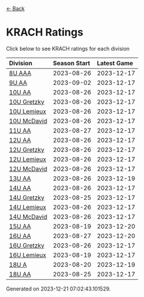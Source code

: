 [<- Back](../readme.md)
# KRACH Ratings
Click below to see KRACH ratings for each division

| Division | Season Start | Latest Game |
| :-- | :-- | :-- |
| [8U AAA](8U-AAA-ratings.md) | 2023-08-26 | 2023-12-17 |
| [9U AA](9U-AA-ratings.md) | 2023-09-02 | 2023-12-17 |
| [10U AA](10U-AA-ratings.md) | 2023-08-26 | 2023-12-17 |
| [10U Gretzky](10U-Gretzky-ratings.md) | 2023-08-26 | 2023-12-17 |
| [10U Lemieux](10U-Lemieux-ratings.md) | 2023-08-26 | 2023-12-17 |
| [10U McDavid](10U-McDavid-ratings.md) | 2023-08-26 | 2023-12-17 |
| [11U AA](11U-AA-ratings.md) | 2023-08-27 | 2023-12-17 |
| [12U AA](12U-AA-ratings.md) | 2023-08-26 | 2023-12-17 |
| [12U Gretzky](12U-Gretzky-ratings.md) | 2023-08-26 | 2023-12-17 |
| [12U Lemieux](12U-Lemieux-ratings.md) | 2023-08-26 | 2023-12-17 |
| [12U McDavid](12U-McDavid-ratings.md) | 2023-08-26 | 2023-12-17 |
| [13U AA](13U-AA-ratings.md) | 2023-08-26 | 2023-12-19 |
| [14U AA](14U-AA-ratings.md) | 2023-08-26 | 2023-12-17 |
| [14U Gretzky](14U-Gretzky-ratings.md) | 2023-08-25 | 2023-12-17 |
| [14U Lemieux](14U-Lemieux-ratings.md) | 2023-08-26 | 2023-12-17 |
| [14U McDavid](14U-McDavid-ratings.md) | 2023-08-26 | 2023-12-17 |
| [15U AA](15U-AA-ratings.md) | 2023-08-19 | 2023-12-20 |
| [16U AA](16U-AA-ratings.md) | 2023-08-27 | 2023-12-20 |
| [16U Gretzky](16U-Gretzky-ratings.md) | 2023-08-26 | 2023-12-17 |
| [16U Lemieux](16U-Lemieux-ratings.md) | 2023-08-19 | 2023-12-17 |
| [18U A](18U-A-ratings.md) | 2023-08-20 | 2023-12-19 |
| [18U AA](18U-AA-ratings.md) | 2023-08-25 | 2023-12-17 |

Generated on 2023-12-21 07:02:43.101529.
